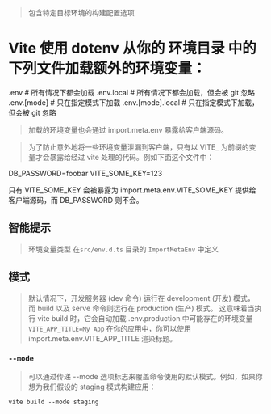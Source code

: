 >包含特定目标环境的构建配置选项

# Vite 使用 dotenv 从你的 环境目录 中的下列文件加载额外的环境变量：

.env                # 所有情况下都会加载
.env.local          # 所有情况下都会加载，但会被 git 忽略
.env.[mode]         # 只在指定模式下加载
.env.[mode].local   # 只在指定模式下加载，但会被 git 忽略

>加载的环境变量也会通过 import.meta.env 暴露给客户端源码。

>为了防止意外地将一些环境变量泄漏到客户端，只有以 VITE_ 为前缀的变量才会暴露给经过 vite 处理的代码。例如下面这个文件中：

DB_PASSWORD=foobar
VITE_SOME_KEY=123

只有 VITE_SOME_KEY 会被暴露为 import.meta.env.VITE_SOME_KEY 提供给客户端源码，而 DB_PASSWORD 则不会。

## 智能提示
>环境变量类型 在`src/env.d.ts` 目录的 `ImportMetaEnv` 中定义

## 模式
>默认情况下，开发服务器 (dev 命令) 运行在 development (开发) 模式，
>而 build 以及 serve 命令则运行在 production (生产) 模式。
>这意味着当执行 vite build 时，它会自动加载 .env.production 中可能存在的环境变量  `VITE_APP_TITLE=My App`
>在你的应用中，你可以使用 import.meta.env.VITE_APP_TITLE 渲染标题。

### `--mode`
>可以通过传递 --mode 选项标志来覆盖命令使用的默认模式。例如，如果你想为我们假设的 staging 模式构建应用：

`vite build --mode staging`
